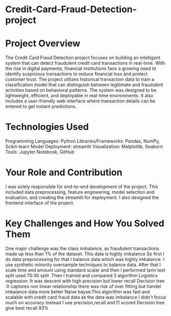 # Credit-Card-Fraud-Detection-project

# Project Overview
The Credit Card Fraud Detection project focuses on building an intelligent system that can detect fraudulent credit card transactions in real-time. With the rise in digital payments, financial institutions face a growing need to identify suspicious transactions to reduce financial loss and protect customer trust. The project utilizes historical transaction data to train a classification model that can distinguish between legitimate and fraudulent activities based on behavioral patterns. The system was designed to be lightweight, efficient, and deployable in real-time environments. It also includes a user-friendly web interface where transaction details can be entered to get instant predictions.

# Technologies Used
Programming Languages: Python
Libraries/Frameworks: Pandas, NumPy, Scikit-learn
Model Deployment: streamlit
Visualization: Matplotlib, Seaborn
Tools: Jupyter Notebook, GitHub

# Your Role and Contribution
I was solely responsible for end-to-end development of the project. This included data preprocessing, feature engineering, model selection and evaluation, and creating the streamlit for deployment. I also designed the frontend interface of the project.

# Key Challenges and How You Solved Them
One major challenge was the class imbalance, as fraudulent transactions made up less than 1% of the dataset. This data is highly imbalance 
So first I do data preprocessing for that I balance data which was highly imbalance. I use synthetic minority oversample techniques to balance data. After that I scale time and amount using standard scalar and then I performed tarin test split used 70:30 split .Then I trained and compared 3 algorithm Logistics regression :It was descent with high precision but lower recall
Decision tree :It captures non linear relationship there was risk of over fitting but handel imbalance data more better 
Naive bayse:This algorithm was fast and scalable with credit card fraud data as the data was imbalance I didn't focus much on accuracy Instead I use precision,recall and f1 scored Decision tree give best recall 93%


